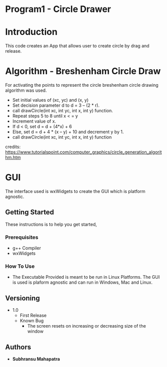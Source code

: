 # Program1 - Circle Drawer

# Introduction
This code creates an App that allows user to create circle by drag and release.

# Algorithm - Breshenham Circle Draw
For activating the points to represent the circle breshenham circle drawing algorithm was used.
- Set initial values of (xc, yc) and (x, y)
- Set decision parameter d to d = 3 – (2 * r).
- call drawCircle(int xc, int yc, int x, int y) function.
- Repeat steps 5 to 8 until x < = y
- Increment value of x.
- If d < 0, set d = d + (4*x) + 6
- Else, set d = d + 4 * (x – y) + 10 and decrement y by 1.
- call drawCircle(int xc, int yc, int x, int y) function

credits: https://www.tutorialspoint.com/computer_graphics/circle_generation_algorithm.htm

# GUI
The interface used is wxWidgets to create the GUI which is platform agnostic.

## Getting Started

These instructions is to help you get started,

### Prerequisites

- g++ Compiler
- wxWidgets

### How To Use
- The Executable Provided is meant to be run in Linux Platforms. The GUI is used is plaform agnostic and can run in Windows, Mac and Linux.

## Versioning
- 1.0
    - First Release
    - Known Bug
        - The screen resets on increasing or decreasing size of the window


## Authors

* **Subhransu Mahapatra** 



 
